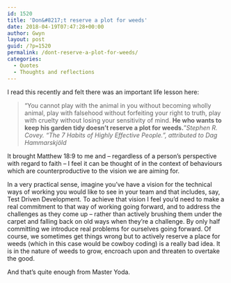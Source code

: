 ```yaml
---
id: 1520
title: 'Don&#8217;t reserve a plot for weeds'
date: 2018-04-19T07:47:28+00:00
author: Gwyn
layout: post
guid: /?p=1520
permalink: /dont-reserve-a-plot-for-weeds/
categories:
  - Quotes
  - Thoughts and reflections
---
```

I read this recently and felt there was an important life lesson here:

> “You cannot play with the animal in you without becoming wholly animal, play with falsehood without forfeiting your right to truth, play with cruelty without losing your sensitivity of mind. **He who wants to keep his garden tidy doesn’t reserve a plot for weeds.**”<cite>Stephen R. Covey. “The 7 Habits of Highly Effective People.”, attributed to Dag Hammarskjöld</cite>

It brought Matthew 18:9 to me and &#8211; regardless of a person&#8217;s perspective with regard to faith &#8211; I feel it can be thought of in the context of behaviours which are counterproductive to the vision we are aiming for.

In a very practical sense, imagine you&#8217;ve have a vision for the technical ways of working you would like to see in your team and that includes, say, Test Driven Development. To achieve that vision I feel you&#8217;d need to make a real commitment to that way of working going forward, and to address the challenges as they come up &#8211; rather than actively brushing them under the carpet and falling back on old ways when they&#8217;re a challenge. By only half committing we introduce real problems for ourselves going forward. Of course, we sometimes get things wrong but to actively reserve a place for weeds (which in this case would be cowboy coding) is a really bad idea. It is in the nature of weeds to grow, encroach upon and threaten to overtake the good.

And that&#8217;s quite enough from Master Yoda.